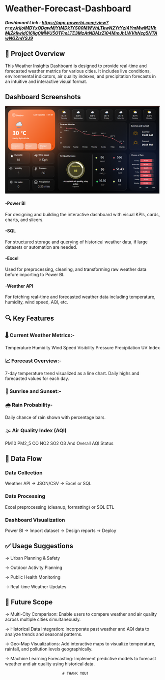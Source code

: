 # Weather-Forecast-Dashboard


##### Dashboard Link : https://app.powerbi.com/view?r=eyJrIjoiMDYxODgwMjYtMDk1YS00MWVhLTkwN2YtYzI4YmMwM2VhMjZkIiwidCI6Ijg0MWU5OTFmLTE3MzAtNDMzZi04MmJhLWVhNzg5NTAwNGZmYSJ9

## 📌 Project Overview
This Weather Insights Dashboard is designed to provide real-time and forecasted weather metrics for various cities. It includes live conditions, environmental indicators, air quality indexes, and precipitation forecasts in an intuitive and interactive visual format.

## Dashboard Screenshots



![image alt](https://github.com/Amitkmr948/Weather-Forecast-Dashboard/blob/main/Assets/Screenshot%202025-07-01%20172741.png)

#### -Power BI
  For designing and building the interactive dashboard with visual KPIs, cards, charts, and slicers.
#### -SQL
 For structured storage and querying of historical weather data, if large datasets or automation are needed.
#### -Excel
  Used for preprocessing, cleaning, and transforming raw weather data before importing to Power BI.
#### -Weather API
  For fetching real-time and forecasted weather data including temperature, humidity, wind speed, AQI, etc.

  


## 🔍 Key Features

### 🌡️ Current Weather Metrics:-

Temperature
Humidity
Wind Speed
Visibility
Pressure
Precipitation
UV Index

### 📈 Forecast Overview:-

7-day temperature trend visualized as a line chart.
Daily highs and forecasted values for each day.

### 🌄 Sunrise and Sunset:-
  
### 🌧️ Rain Probability-
Daily chance of rain shown with percentage bars.


### 🌫️ Air Quality Index (AQI)
PM10
PM2_5
CO
NO2
SO2
O3
And  Overall AQI Status

## 📂 Data Flow

### Data Collection
  Weather API → JSON/CSV → Excel or SQL

### Data Processing
  Excel preprocessing (cleanup, formatting) or SQL ETL

### Dashboard Visualization
  Power BI → Import dataset → Design reports → Deploy

## ✅ Usage Suggestions
-> Urban Planning & Safety

-> Outdoor Activity Planning

-> Public Health Monitoring

-> Real-time Weather Updates

## 🔮 Future Scope

-> Multi-City Comparison: Enable users to compare weather and air quality across multiple cities simultaneously.

-> Historical Data Integration: Incorporate past weather and AQI data to analyze trends and seasonal patterns.

-> Geo-Map Visualizations: Add interactive maps to visualize temperature, rainfall, and pollution levels geographically.

-> Machine Learning Forecasting: Implement predictive models to forecast weather and air quality using historical data.



                              # THANK YOU!





        
 
